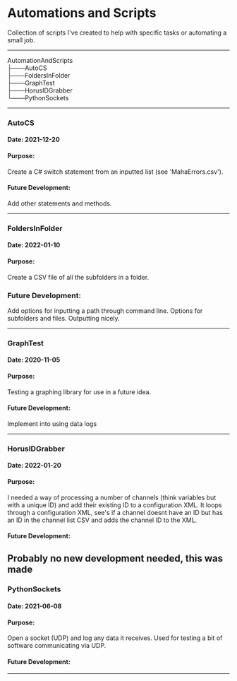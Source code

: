 # Automations and Scripts
Collection of scripts I've created to help with specific tasks or automating a small job.

---

AutomationAndScripts<br>
├───AutoCS<br>
├───FoldersInFolder<br>
├───GraphTest<br>
├───HorusIDGrabber<br>
└───PythonSockets<br>

---

### AutoCS
#### Date:   2021-12-20
#### Purpose:
Create a C# switch statement from an inputted list (see 'MahaErrors.csv').
#### Future Development:
Add other statements and methods.

---

### FoldersInFolder
#### Date:   2022-01-10
#### Purpose:
Create a CSV file of all the subfolders in a folder.
### Future Development:
Add options for inputting a path through command line.
Options for subfolders and files.
Outputting nicely.

---

### GraphTest
#### Date:   2020-11-05
#### Purpose:
Testing a graphing library for use in a future idea.
#### Future Development:
Implement into using data logs 

---

### HorusIDGrabber
#### Date:   2022-01-20
#### Purpose:
I needed a way of processing a number of channels (think variables but with a unique ID) and add their existing ID to a configuration XML.
It loops through a configuration XML, see's if a channel doesnt have an ID but has an ID in the channel list CSV and adds the channel ID to the XML.
#### Future Development:
Probably no new development needed, this was made 
---

### PythonSockets
#### Date:   2021-06-08
#### Purpose:
Open a socket (UDP) and log any data it receives.
Used for testing a bit of software communicating via UDP.
#### Future Development:

---
